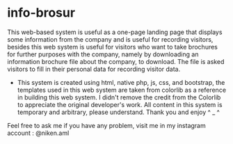# info-brosur
This web-based system is useful as a one-page landing page that displays some information from the company and is useful for recording visitors, besides this web system is useful for visitors who want to take brochures for further purposes with the company, namely by downloading an information brochure file about the company, to download. The file is asked visitors to fill in their personal data for recording visitor data.

- This system is created using html, native php, js, css, and bootstrap, the templates used in this web system are taken from colorlib as a reference in building this web system. I didn't remove the credit from the Colorlib to appreciate the original developer's work. All content in this system is temporary and arbitrary, please understand. Thank you and enjoy ^ _ ^

Feel free to ask me if you have any problem, visit me in my instagram account : @niken.aml

